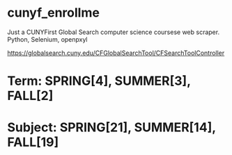# cunyf_enrollme
Just a CUNYFirst Global Search computer science coursese web scraper.
Python, Selenium, openpxyl

https://globalsearch.cuny.edu/CFGlobalSearchTool/CFSearchToolController
# Term:     SPRING[4],  SUMMER[3],  FALL[2]
# Subject:  SPRING[21], SUMMER[14], FALL[19]